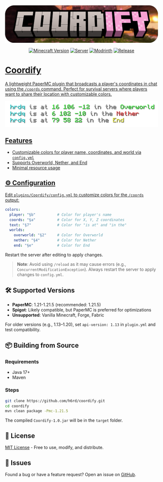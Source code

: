 ![Coordify Logo](.images/banner-git.png)

<div align="center">
  
  <a href="https://www.minecraft.net/"><img src="https://img.shields.io/badge/Minecraft-1.21.x-brightgreen" alt="Minecraft Version"></a>
  <a href="https://papermc.io/"><img src="https://img.shields.io/badge/Server-PaperMC-orange" alt="Server"></a>
  <a href="https://modrinth.com/plugin/coordify"><img src="https://img.shields.io/badge/Download-Modrinth-00AF5C" alt="Modrinth"></a>
  <a href="https://hangar.papermc.io/hrdq/Coordify"><img src="https://img.shields.io/github/v/release/h6rd/Coordify" alt="Release">
</div>

# Coordify
A lightweight PaperMC plugin that broadcasts a player's coordinates in chat using the `/coords` command. Perfect for survival servers where players want to share their location with customizable colors.

<p align="center">
  <img src=".images/preview-small.png" />
</p>

## Features 
- Customizable colors for player name, coordinates, and world via `config.yml`
- Supports Overworld, Nether, and End
- Minimal resource usage

## ⚙️ Configuration
Edit `plugins/Coordify/config.yml` to customize colors for the `/coords` output:
```yaml
colors:
  player: "§b"          # Color for player's name
  coords: "§a"          # Color for X, Y, Z coordinates
  text: "§7"            # Color for "is at" and "in the"
  worlds:
    overworld: "§2"     # Color for Overworld
    nether: "§4"        # Color for Nether
    end: "§e"           # Color for End
```
Restart the server after editing to apply changes.
> **Note**: Avoid using `/reload` as it may cause errors (e.g., `ConcurrentModificationException`). Always restart the server to apply changes to `config.yml`.

## 🛠️ Supported Versions
- **PaperMC**: 1.21-1.21.5 (recommended: 1.21.5)
- **Spigot**: Likely compatible, but PaperMC is preferred for optimizations
- **Unsupported**: Vanilla Minecraft, Forge, Fabric

For older versions (e.g., 1.13–1.20), set `api-version: 1.13` in `plugin.yml` and test compatibility.

## 📦 Building from Source
### Requirements
- Java 17+
- Maven

### Steps
```bash
git clone https://github.com/h6rd/coordify.git
cd coordify
mvn clean package -Pmc-1.21.5
```
The compiled `Coordify-1.0.jar` will be in the `target` folder.

## 📜 License
[MIT License](LICENSE) - Free to use, modify, and distribute.

## 🐛 Issues
Found a bug or have a feature request? Open an issue on [GitHub](https://github.com/h6rd/coordify/issues).
